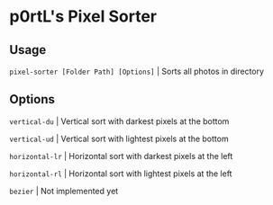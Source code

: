 # p0rtL's Pixel Sorter

## Usage
`pixel-sorter [Folder Path] [Options]` | Sorts all photos in directory

## Options
`vertical-du` | Vertical sort with darkest pixels at the bottom

`vertical-ud` | Vertical sort with lightest pixels at the bottom

`horizontal-lr` | Horizontal sort with darkest pixels at the left

`horizontal-rl` | Horizontal sort with lightest pixels at the left

`bezier` | Not implemented yet
